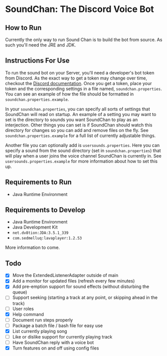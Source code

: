 # SoundChan: The Discord Voice Bot

## How to Run

Currently the only way to run Sound Chan is to build the bot from source. As such you'll need the JRE and JDK.

## Instructions For Use

To run the sound bot on your Server, you'll need a developer's bot token from Discord.
As the exact way to get a token may change over time, checkout the [Discord documentation](https://discordapp.com/developers/docs/reference).
Once you get a token, place your token and the corresponding settings in a file named, `soundchan.properties`.
You can see an example of how the file should be formatted in `soundchan.properties.example`.

In your `soundchan.properties`, you can specify all sorts of settings that SoundChan will read on startup.
An example of a setting you may want to set is the directory to sounds you want SoundChan to play as an interjection.
Other things you can set is if SoundChan should watch this directory for changes so you can add and remove files on the fly.
See `soundchan.properties.example` for a full list of currently adjustable things.

Another file you can optionally add is `usersounds.properties`.
Here you can specify a sound from the sound directory (set in `soundchan.properties`) that will play when a user joins the voice channel SoundChan is currently in.
See `usersounds.properties.example` for more information about how to set this up.

## Requirements to Run

* Java Runtime Environment

## Requirements to Develop

* Java Runtime Environment
* Java Development Kit
* `net.dv8tion:JDA:3.5.1_339`
* `com.sedmelluq:lavaplayer:1.2.53`

More information to come.

## Todo

- [x] Move the ExtendedListenerAdapter outside of main
- [x] Add a monitor for updated files (refresh every few minutes)
- [x] Add pre-emption support for sound effects (without disturbing the queue)
- [ ] Support seeking (starting a track at any point, or skipping ahead in the track)
- [ ] User roles
- [x] Help command
- [ ] Document run steps properly
- [ ] Package a batch file / bash file for easy use
- [x] List currently playing song
- [ ] Like or dislike support for currently playing track
- [ ] Have SoundChan reply with a voice bot
- [x] Turn features on and off using config files
